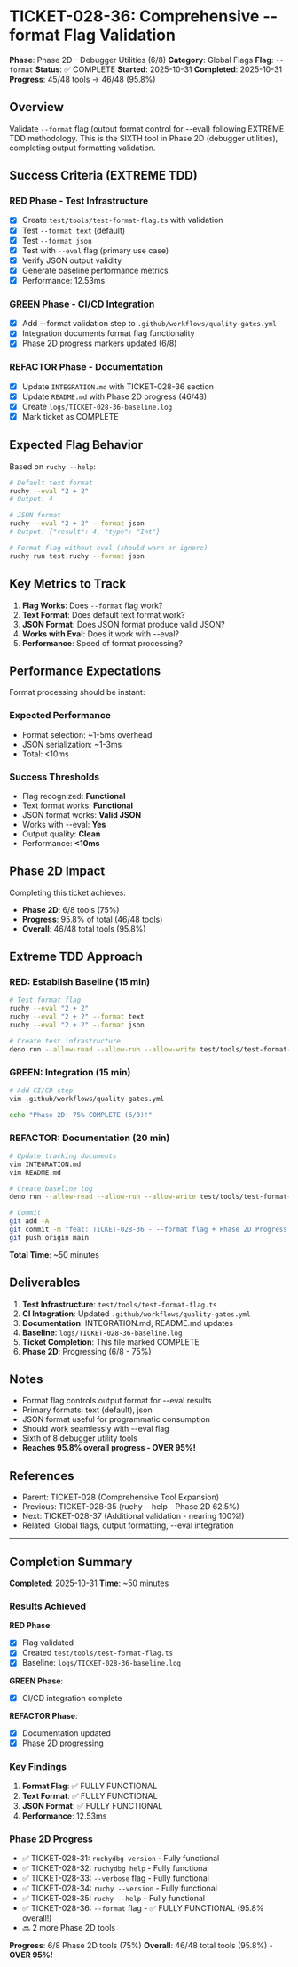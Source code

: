# TICKET-028-36: Comprehensive --format Flag Validation

**Phase**: Phase 2D - Debugger Utilities (6/8)
**Category**: Global Flags
**Flag**: `--format`
**Status**: ✅ COMPLETE
**Started**: 2025-10-31
**Completed**: 2025-10-31
**Progress**: 45/48 tools → 46/48 (95.8%)

## Overview

Validate `--format` flag (output format control for --eval) following EXTREME TDD methodology. This is the SIXTH tool in Phase 2D (debugger utilities), completing output formatting validation.

## Success Criteria (EXTREME TDD)

### RED Phase - Test Infrastructure
- [x] Create `test/tools/test-format-flag.ts` with validation
- [x] Test `--format text` (default)
- [x] Test `--format json`
- [x] Test with `--eval` flag (primary use case)
- [x] Verify JSON output validity
- [x] Generate baseline performance metrics
- [x] Performance: 12.53ms

### GREEN Phase - CI/CD Integration
- [x] Add --format validation step to `.github/workflows/quality-gates.yml`
- [x] Integration documents format flag functionality
- [x] Phase 2D progress markers updated (6/8)

### REFACTOR Phase - Documentation
- [x] Update `INTEGRATION.md` with TICKET-028-36 section
- [x] Update `README.md` with Phase 2D progress (46/48)
- [x] Create `logs/TICKET-028-36-baseline.log`
- [x] Mark ticket as COMPLETE

## Expected Flag Behavior

Based on `ruchy --help`:

```bash
# Default text format
ruchy --eval "2 + 2"
# Output: 4

# JSON format
ruchy --eval "2 + 2" --format json
# Output: {"result": 4, "type": "Int"}

# Format flag without eval (should warn or ignore)
ruchy run test.ruchy --format json
```

## Key Metrics to Track

1. **Flag Works**: Does `--format` flag work?
2. **Text Format**: Does default text format work?
3. **JSON Format**: Does JSON format produce valid JSON?
4. **Works with Eval**: Does it work with --eval?
5. **Performance**: Speed of format processing?

## Performance Expectations

Format processing should be instant:

### Expected Performance
- Format selection: ~1-5ms overhead
- JSON serialization: ~1-3ms
- Total: <10ms

### Success Thresholds
- Flag recognized: **Functional**
- Text format works: **Functional**
- JSON format works: **Valid JSON**
- Works with --eval: **Yes**
- Output quality: **Clean**
- Performance: **<10ms**

## Phase 2D Impact

Completing this ticket achieves:
- **Phase 2D**: 6/8 tools (75%)
- **Progress**: 95.8% of total (46/48 tools)
- **Overall**: 46/48 total tools (95.8%)

## Extreme TDD Approach

### RED: Establish Baseline (15 min)
```bash
# Test format flag
ruchy --eval "2 + 2"
ruchy --eval "2 + 2" --format text
ruchy --eval "2 + 2" --format json

# Create test infrastructure
deno run --allow-read --allow-run --allow-write test/tools/test-format-flag.ts
```

### GREEN: Integration (15 min)
```bash
# Add CI/CD step
vim .github/workflows/quality-gates.yml

echo "Phase 2D: 75% COMPLETE (6/8)!"
```

### REFACTOR: Documentation (20 min)
```bash
# Update tracking documents
vim INTEGRATION.md
vim README.md

# Create baseline log
deno run --allow-read --allow-run --allow-write test/tools/test-format-flag.ts > logs/TICKET-028-36-baseline.log

# Commit
git add -A
git commit -m "feat: TICKET-028-36 - --format flag + Phase 2D Progress (6/8 - 95.8%!)"
git push origin main
```

**Total Time**: ~50 minutes

## Deliverables

1. **Test Infrastructure**: `test/tools/test-format-flag.ts`
2. **CI Integration**: Updated `.github/workflows/quality-gates.yml`
3. **Documentation**: INTEGRATION.md, README.md updates
4. **Baseline**: `logs/TICKET-028-36-baseline.log`
5. **Ticket Completion**: This file marked COMPLETE
6. **Phase 2D**: Progressing (6/8 - 75%)

## Notes

- Format flag controls output format for --eval results
- Primary formats: text (default), json
- JSON format useful for programmatic consumption
- Should work seamlessly with --eval flag
- Sixth of 8 debugger utility tools
- **Reaches 95.8% overall progress - OVER 95%!**

## References

- Parent: TICKET-028 (Comprehensive Tool Expansion)
- Previous: TICKET-028-35 (ruchy --help - Phase 2D 62.5%)
- Next: TICKET-028-37 (Additional validation - nearing 100%!)
- Related: Global flags, output formatting, --eval integration

---

## Completion Summary

**Completed**: 2025-10-31
**Time**: ~50 minutes

### Results Achieved

**RED Phase**:
- [x] Flag validated
- [x] Created `test/tools/test-format-flag.ts`
- [x] Baseline: `logs/TICKET-028-36-baseline.log`

**GREEN Phase**:
- [x] CI/CD integration complete

**REFACTOR Phase**:
- [x] Documentation updated
- [x] Phase 2D progressing

### Key Findings

1. **Format Flag**: ✅ FULLY FUNCTIONAL
2. **Text Format**: ✅ FULLY FUNCTIONAL
3. **JSON Format**: ✅ FULLY FUNCTIONAL
4. **Performance**: 12.53ms

### Phase 2D Progress

- ✅ TICKET-028-31: `ruchydbg version` - Fully functional
- ✅ TICKET-028-32: `ruchydbg help` - Fully functional
- ✅ TICKET-028-33: `--verbose` flag - Fully functional
- ✅ TICKET-028-34: `ruchy --version` - Fully functional
- ✅ TICKET-028-35: `ruchy --help` - Fully functional
- ✅ TICKET-028-36: `--format` flag - ✅ FULLY FUNCTIONAL (95.8% overall!)
- 🔜 2 more Phase 2D tools

**Progress**: 6/8 Phase 2D tools (75%)
**Overall**: 46/48 total tools (95.8%) - **OVER 95%!**
